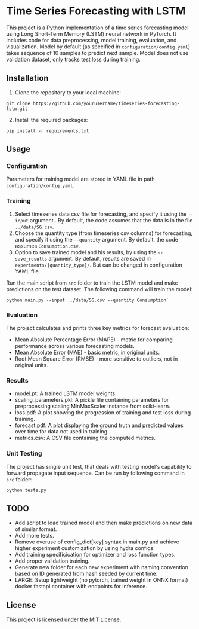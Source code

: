 # Time Series Forecasting with LSTM

This project is a Python implementation of a time series forecasting model using Long Short-Term Memory (LSTM) neural network in PyTorch. It includes code for data preprocessing, model training, evaluation, and visualization. Model by default (as specified in `configuration/config.yaml`) takes sequence of 10 samples to predict next sample. Model does not use validation dataset, only tracks test loss during training.

## Installation

1. Clone the repository to your local machine:
```
git clone https://github.com/yourusername/timeseries-forecasting-lstm.git
```
2. Install the required packages:
```
pip install -r requirements.txt
```

## Usage

### Configuration

Parameters for training model are stored in YAML file in path `configuration/config.yaml`.

### Training

1. Select timeseries data csv file for forecasting, and specify it using the `--input` argument.. By default, the code assumes that the data is in the file `../data/SG.csv`.
2. Choose the quantity type (from timeseries csv columns) for forecasting, and specify it using the `--quantity` argument. By default, the code assumes `Consumption.csv`.
3. Option to save trained model and his results, by using the `--save_results` argument. By default, results are saved in `experiments/{quantity_type}/`. But can be changed in configuration YAML file.

Run the main script from `src` folder to train the LSTM model and make predictions on the test dataset. The following command will train the model:
```
python main.py --input ../data/SG.csv --quantity Consumption`
```

### Evaluation

The project calculates and prints three key metrics for forecast evaluation:

- Mean Absolute Percentage Error (MAPE) - metric for comparing performance across various forecasting models.
- Mean Absolute Error (MAE) - basic metric, in original units.
- Root Mean Square Error (RMSE) - more sensitive to outliers, not in original units.

### Results

- model.pt: A trained LSTM model weights.
- scaling_parameters.pkl: A pickle file containing parameters for preprocessing scaling MinMaxScaler instance from sciki-learn.
- loss.pdf: A plot showing the progression of training and test loss during training.
- forecast.pdf: A plot displaying the ground truth and predicted values over time for data not used in training.
- metrics.csv: A CSV file containing the computed metrics.

### Unit Testing
The project has single unit test, that deals with testing model's capability to forward propagate input sequence. Can be run by following command in `src` folder:

```
python tests.py
```

## TODO

- Add script to load trained model and then make predictions on new data of similar format.
- Add more tests.
- Remove overuse of config_dict[key] syntax in main.py and achieve higher experiment customization by using hydra configs.
- Add training specificication for optimizer and loss function types.
- Add proper validation training.
- Generate new folder for each new experiment with naming convention based on ID generated from hash seeded by current time.
- LARGE: Setup lightweight (no pytorch, trained weight in ONNX format) docker fastapi container with endpoints for inference.

## License

This project is licensed under the MIT License.